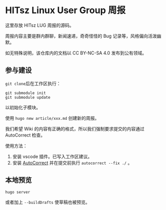 # HITsz Linux User Group 周报

这里存放 HITsz LUG 周报的源码。

周报内容主要是群内群聊，新闻速递，奇奇怪怪的 Bug 记录等，风格偏向活泼幽默。

如无特殊说明，该仓库内的文档以 CC BY-NC-SA 4.0 发布到公有领域。

## 参与建设

`git clone`后在工作区执行：
```shell
git submodule init
git submodule update
```
以初始化子模块。

使用 `hugo new article/xxx.md` 创建新的周报。

我们希望 Wiki 的内容有正确的格式，所以我们强制要求提交的内容通过 AutoCorrect 检查。

使用方法：

1. 安装 vscode 插件。已写入工作区建议。
2. 安装 [AutoCorrect](https://github.com/huacnlee/autocorrect) 并在提交前执行 `autocorrect --fix ./` 。

## 本地预览

```shell
hugo server
```
或者加上 `--buildDrafts` 使草稿也被预览。
